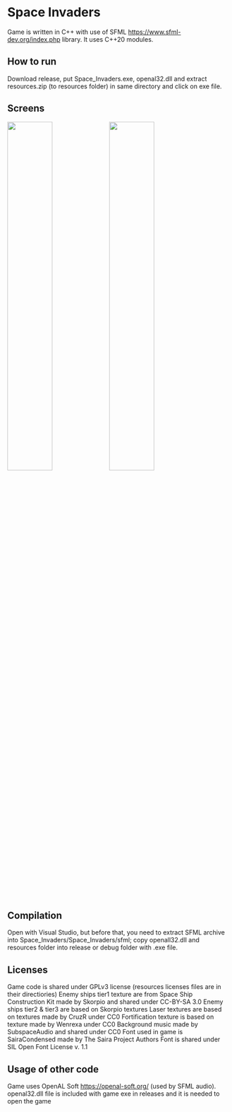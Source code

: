 # Space Invaders

Game is written in C++ with use of SFML https://www.sfml-dev.org/index.php library. It uses C++20 modules.

## How to run
Download release, put Space_Invaders.exe, openal32.dll and extract resources.zip (to resources folder) in same directory and click on exe file.

## Screens
<img src="https://github.com/GargamelJR1/Space-Invaders-SFML/assets/91876652/32ece5af-fc6a-4c46-ac6d-67ceb5e14c82" width="45%"></img> <img src="https://github.com/GargamelJR1/Space-Invaders-SFML/assets/91876652/3d0bc47e-1ba2-46b0-83c1-4c9a995c42da" width="45%"></img>

## Compilation
Open with Visual Studio, but before that, you need to extract SFML archive into Space_Invaders/Space_Invaders/sfml; copy openall32.dll and resources folder into release or debug folder with .exe file.

## Licenses
Game code is shared under GPLv3 license (resources licenses files are in their directiories)
Enemy ships tier1 texture are from Space Ship Construction Kit made by Skorpio and shared under CC-BY-SA 3.0
Enemy ships tier2 & tier3 are based on Skorpio textures
Laser textures are based on textures made by CruzR under CC0
Fortification texture is based on texture made by Wenrexa under CC0
Background music made by SubspaceAudio and shared under CC0
Font used in game is SairaCondensed made by The Saira Project Authors
Font is shared under SIL Open Font License v. 1.1

## Usage of other code
Game uses OpenAL Soft https://openal-soft.org/ (used by SFML audio). openal32.dll file is included with game exe in releases and it is needed to open the game
